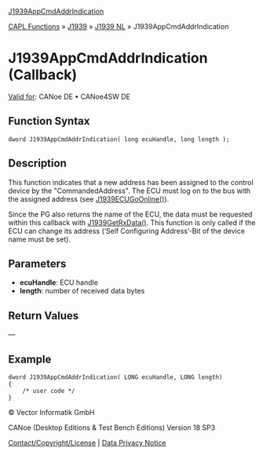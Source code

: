 [J1939AppCmdAddrIndication](../../../../../../CANoeDEFamily.htm#Topics/CAPLFunctions/J1939/J1939NodeLayer/Functions/CAPLfunctionJ1939AppCmdAddrIndication.md)

[CAPL Functions](../../../CAPLfunctions.md) » [J1939](../../CAPLfunctionsJ1939StartPage.md) » [J1939 NL](../CAPLfunctionsJ1939NLOverview.md) » J1939AppCmdAddrIndication

# J1939AppCmdAddrIndication (Callback)

[Valid for](../../../../Shared/FeatureAvailability.md): CANoe DE • CANoe4SW DE

## Function Syntax

```plaintext
dword J1939AppCmdAddrIndication( long ecuHandle, long length );
```

## Description

This function indicates that a new address has been assigned to the control device by the "CommandedAddress". The ECU must log on to the bus with the assigned address (see [J1939ECUGoOnline()](CAPLfunctionJ1939ECUGoOnline.md)).

Since the PG also returns the name of the ECU, the data must be requested within this callback with [J1939GetRxData()](CAPLfunctionJ1939GetRxData.md). This function is only called if the ECU can change its address (‘Self Configuring Address’-Bit of the device name must be set).

## Parameters

- **ecuHandle**: ECU handle
- **length**: number of received data bytes

## Return Values

—

## Example

```plaintext
dword J1939AppCmdAddrIndication( LONG ecuHandle, LONG length)
{
    /* user code */
}
```

© Vector Informatik GmbH

CANoe (Desktop Editions & Test Bench Editions) Version 18 SP3

[Contact/Copyright/License](../../../../Shared/ContactCopyrightLicense.md) | [Data Privacy Notice](https://www.vector.com/int/en/company/get-info/privacy-policy/)